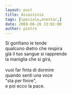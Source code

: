 ```yaml
---
layout: post
title: Assassinio
tags: [speciale,onestar,]
date: 2009-06-26 13:01:00
author: pietro
---
```

Si gonfiano le tende<br/>qualcuno dietro che respira<br/>già il tuo sangue si rapprende<br/>la maniglia che si gira,<br/><br/>vuoi far finta di dormire<br/>quando senti una voce<br/>"sta per finire",<br/>e poi ecco la pace.
